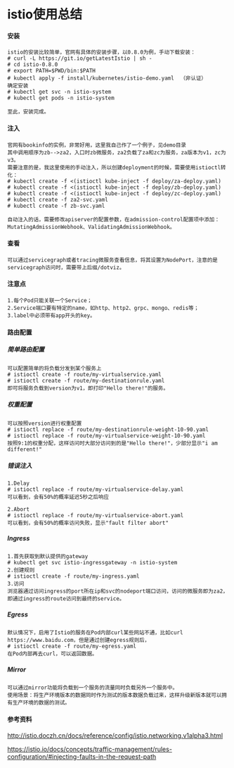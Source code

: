 # istio使用总结

#### 安装

```
istio的安装比较简单，官网有具体的安装步骤，以0.8.0为例，手动下载安装：
# curl -L https://git.io/getLatestIstio | sh -
# cd istio-0.8.0
# export PATH=$PWD/bin:$PATH
# kubectl apply -f install/kubernetes/istio-demo.yaml  （非认证）
确定安装
# kubectl get svc -n istio-system
# kubectl get pods -n istio-system

至此，安装完成。
```

#### 注入

```
官网有bookinfo的实例，非常好用，这里我自己作了一个例子，见demo目录
其中调用顺序为zb-->za2，入口时zb微服务，za2负载了za和zc为服务，za版本为v1，zc为v3。
需要注意的是，我这里使用的手动注入，所以创建deployment的时候，需要使用istioctl转化：
# kubectl create -f <(istioctl kube-inject -f deploy/za-deploy.yaml)
# kubectl create -f <(istioctl kube-inject -f deploy/zb-deploy.yaml)
# kubectl create -f <(istioctl kube-inject -f deploy/zc-deploy.yaml)
# kubectl create -f za2-svc.yaml
# kubectl create -f zb-svc.yaml

自动注入的话，需要修改apiserver的配置参数，在admission-control配置项中添加：MutatingAdmissionWebhook、ValidatingAdmissionWebhook。
```

#### 查看

```
可以通过servicegraph或者tracing微服务查看信息，将其设置为NodePort，注意的是servicegraph访问时，需要带上后缀/dotviz。
```

#### 注意点

```
1.每个Pod只能关联一个Service；
2.Service端口要有特定的name，如http、http2、grpc、mongo、redis等；
3.label中必须带有app开头的key。
```

#### 路由配置

##### 简单路由配置

```
可以配置简单的将负载分发到某个服务上
# istioctl create -f route/my-virtualservice.yaml
# istioctl create -f route/my-destinationrule.yaml
即可将服务负载到version为v1，即打印"Hello there!"的服务。
```

##### 权重配置

```
可以按照version进行权重配置
# istioctl replace -f route/my-destinationrule-weight-10-90.yaml
# istioctl replace -f route/my-virtualservice-weight-10-90.yaml
按照9:1的权重分配，这样访问时大部分访问到的是"Hello there!"，少部分显示"i am different!"
```

##### 错误注入

```
1.Delay
# istioctl replace -f route/my-virtualservice-delay.yaml
可以看到，会有50%的概率延迟5秒之后响应

2.Abort
# istioctl replace -f route/my-virtualservice-abort.yaml
可以看到，会有50%的概率访问失败，显示"fault filter abort"
```

##### Ingress

```
1.首先获取到默认提供的gateway
# kubectl get svc istio-ingressgateway -n istio-system
2.创建规则
# istioctl create -f route/my-ingress.yaml
3.访问
浏览器通过访问ingress的port所在ip和svc的nodeport端口访问，访问的微服务即为za2，即通过ingress的route访问到最终的service。
```

##### Egress

```
默认情况下，启用了Istio的服务在Pod内部curl某些网站不通，比如curl https://www.baidu.com，但是通过创建egress规则后，
# istioctl create -f route/my-egress.yaml
在Pod内部再去curl，可以返回数据。
```

##### Mirror

```
可以通过mirror功能将负载到一个服务的流量同时负载另外一个服务中。
使用场景：将生产环境版本的数据同时作为测试的版本数据负载过来，这样升级新版本就可以拥有生产环境的数据的测试。
```

#### 参考资料

http://istio.doczh.cn/docs/reference/config/istio.networking.v1alpha3.html

https://istio.io/docs/concepts/traffic-management/rules-configuration/#injecting-faults-in-the-request-path